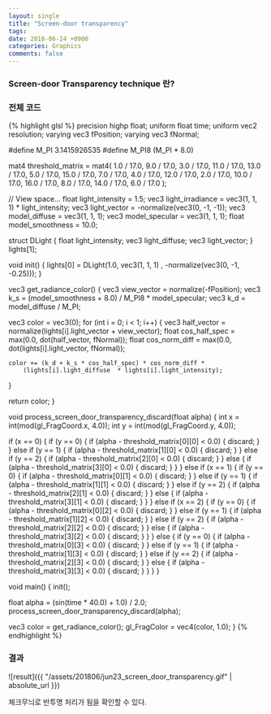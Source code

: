 ```yaml
---
layout: single
title: "Screen-door transparency"
tags: 
date: 2018-06-24 +0900
categories: Graphics
comments: false
---
```

<script type="text/javascript"
    src="http://cdn.mathjax.org/mathjax/latest/MathJax.js?config=TeX-AMS-MML_HTMLorMML">
</script>

### Screen-door Transparency technique 란?

### 전체 코드

{% highlight glsl %}
precision highp float;
uniform float time;
uniform vec2 resolution;
varying vec3 fPosition;
varying vec3 fNormal;

#define M_PI 3.1415926535
#define M_PI8 (M_PI * 8.0)

mat4 threshold_matrix = mat4(
1.0 / 17.0,  9.0 / 17.0,  3.0 / 17.0, 11.0 / 17.0,
13.0 / 17.0,  5.0 / 17.0, 15.0 / 17.0,  7.0 / 17.0,
4.0 / 17.0, 12.0 / 17.0,  2.0 / 17.0, 10.0 / 17.0,
16.0 / 17.0,  8.0 / 17.0, 14.0 / 17.0,  6.0 / 17.0
);

// View space...
float light_intensity = 1.5;
vec3 light_irradiance = vec3(1, 1, 1) * light_intensity;
vec3 light_vector = -normalize(vec3(0, -1, -1));
vec3 model_diffuse = vec3(1, 1, 1);
vec3 model_specular = vec3(1, 1, 1);
float model_smoothness = 10.0;

struct DLight {
  float light_intensity;
  vec3 light_diffuse;
  vec3 light_vector;
} lights[1];

void init() {
  lights[0] = DLight(1.0, vec3(1, 1, 1) , -normalize(vec3(0, -1, -0.25)));
}

vec3 get_radiance_color() {
  vec3 view_vector = normalize(-fPosition);
  vec3 k_s = (model_smoothness + 8.0) / M_PI8 * model_specular;
  vec3 k_d = model_diffuse / M_PI;
  
  vec3 color = vec3(0);
  for (int i = 0; i < 1; i++) {
    vec3 half_vector = normalize(lights[i].light_vector + view_vector);
    float cos_half_spec = max(0.0, dot(half_vector, fNormal));
    float cos_norm_diff = max(0.0, dot(lights[i].light_vector, fNormal));

    color += (k_d + k_s * cos_half_spec) * cos_norm_diff * 
        (lights[i].light_diffuse  * lights[i].light_intensity);
  }
  
  return color;
}

void process_screen_door_transparency_discard(float alpha) {
  int x = int(mod(gl_FragCoord.x, 4.0));
  int y = int(mod(gl_FragCoord.y, 4.0));
  
  if (x == 0) {
    if (y == 0) {
      if (alpha - threshold_matrix[0][0] < 0.0) { discard; }
    }
    else if (y == 1) {
      if (alpha - threshold_matrix[1][0] < 0.0) { discard; }
    }
    else if (y == 2) {
      if (alpha - threshold_matrix[2][0] < 0.0) { discard; }
    }
    else {
      if (alpha - threshold_matrix[3][0] < 0.0) { discard; }
    }
  }
  else if (x == 1) {
    if (y == 0) {
      if (alpha - threshold_matrix[0][1] < 0.0) { discard; }
    }
    else if (y == 1) {
      if (alpha - threshold_matrix[1][1] < 0.0) { discard; }
    }
    else if (y == 2) {
      if (alpha - threshold_matrix[2][1] < 0.0) { discard; }
    }
    else {
      if (alpha - threshold_matrix[3][1] < 0.0) { discard; }
    }
  }
  else if (x == 2) {
    if (y == 0) {
      if (alpha - threshold_matrix[0][2] < 0.0) { discard; }
    }
    else if (y == 1) {
      if (alpha - threshold_matrix[1][2] < 0.0) { discard; }
    }
    else if (y == 2) {
      if (alpha - threshold_matrix[2][2] < 0.0) { discard; }
    }
    else {
      if (alpha - threshold_matrix[3][2] < 0.0) { discard; }
    }
  }
  else {
    if (y == 0) {
      if (alpha - threshold_matrix[0][3] < 0.0) { discard; }
    }
    else if (y == 1) {
      if (alpha - threshold_matrix[1][3] < 0.0) { discard; }
    }
    else if (y == 2) {
      if (alpha - threshold_matrix[2][3] < 0.0) { discard; }
    }
    else {
      if (alpha - threshold_matrix[3][3] < 0.0) { discard; }
    }
  }
}

void main()
{
  init();
  
  float alpha = (sin(time * 40.0) + 1.0) / 2.0;
  process_screen_door_transparency_discard(alpha);
  
  vec3 color = get_radiance_color();
  gl_FragColor = vec4(color, 1.0);
}
{% endhighlight %}

### 결과

![result]({{ "/assets/201806/jun23_screen_door_transparency.gif" | absolute_url }})

체크무늬로 반투명 처리가 됨을 확인할 수 있다.